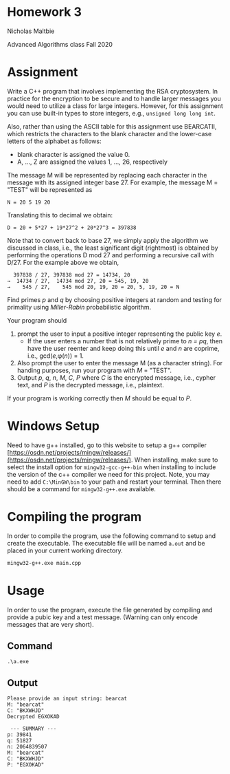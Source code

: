 # Homework 3

Nicholas Maltbie

Advanced Algorithms class Fall 2020

# Assignment

Write a C++ program that involves implementing the RSA cryptosystem. In practice for the encryption to be secure and to handle larger messages you would need to utilize a class for large integers. However, for this assignment you can use built-in types to store integers, e.g., `unsigned long long int`.

Also, rather than using the ASCII table for this assignment use BEARCATII, which restricts the characters to the blank character and the lower-case letters of the alphabet as follows:

* blank character is assigned the value 0.
* A, ..., Z are assigned the values 1, ..., 26, respectively

The message M will be represented by replacing each character in the message with its assigned integer base 27. For example, the message M = "TEST" will be represented as

```
N = 20 5 19 20
```

Translating this to decimal we obtain:
```
D = 20 + 5*27 + 19*27^2 + 20*27^3 = 397838
```

Note that to convert back to base 27, we simply apply the algorithm we discussed in class, i.e., the least significant digit (rightmost) is obtained by performing the operations D mod 27 and performing a recursive call with D/27. For the example above we obtain,


```
  397838 / 27, 397838 mod 27 = 14734, 20
→  14734 / 27,  14734 mod 27, 20 = 545, 19, 20
→    545 / 27,    545 mod 20, 19, 20 = 20, 5, 19, 20 = N
```

Find primes _p_ and _q_ by choosing positive integers at random and testing for primality using *Miller-Rabin* probabilistic algorithm.

Your program should
1. prompt the user to input a positive integer representing the public key _e_.
    * If the user enters a number that is not relatively prime to _n = pq_, then have the user reenter and keep doing this until _e_ and _n_ are coprime, i.e., gcd(_e_,φ(_n_)) = 1.
2. Also prompt the user to enter the message M (as a character string). For handing purposes, run your program with _M_ = "TEST".
3. Output _p_, _q_, _n_, _M_, _C_, _P_ where _C_ is the encrypted message, i.e., cypher text, and _P_ is the decrypted message, i.e., plaintext.

If your program is working correctly then _M_ should be equal to _P_.

# Windows Setup

Need to have g++ installed, go to this website to setup a g++ compiler [https://osdn.net/projects/mingw/releases/](https://osdn.net/projects/mingw/releases/).
When installing, make sure to select the install option for `mingw32-gcc-g++-bin` when installing to include the version of the c++ compiler we need for this project.
Note, you may need to add `C:\MinGW\bin` to your path and restart your terminal.
Then there should be a command for `mingw32-g++.exe` available.

# Compiling the program

In order to compile the program, use the following command to setup and create the executable. The executable file will be named `a.out` and be placed in your current working directory.

```bash
mingw32-g++.exe main.cpp
```

# Usage

In order to use the program, execute the file generated by compiling and provide a pubic key and a test message. (Warning can only encode messages that are very short).

## Command
```
.\a.exe
```

## Output
```
Please provide an input string: bearcat
M: "bearcat"
C: "BKXWHJD"
Decrypted EGXOKAD

 --- SUMMARY ---
p: 39841
q: 51827
n: 2064839507
M: "bearcat"
C: "BKXWHJD"
P: "EGXOKAD"
```

